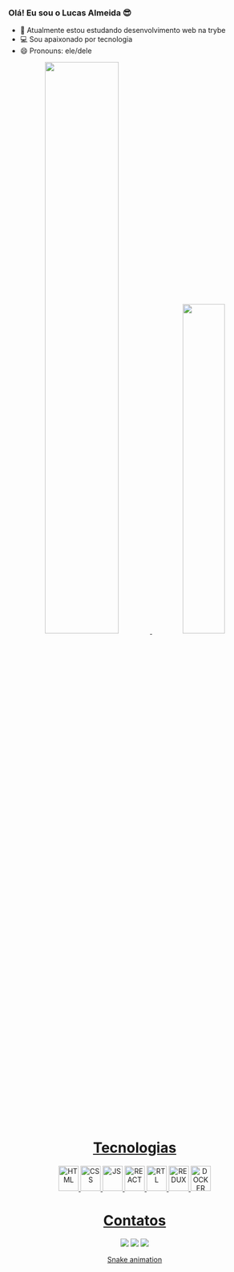 ### Olá! Eu sou o Lucas Almeida 😎

- 🌱 Atualmente estou estudando desenvolvimento web na trybe
- 💻 Sou apaixonado por tecnologia
- 😄 Pronouns: ele/dele

<div align="center">
  <a href="https://github.com/lucasalmeida30">
  <img width="54%" src="https://github-readme-stats.vercel.app/api?username=lucasalmeida30&show_icons=true&theme=github_dark&include_all_commits=true&count_private=true"/>
  <img width="41%" src="https://github-readme-stats.vercel.app/api/top-langs/?username=lucasalmeida30&layout=compact&langs_count=7&theme=github_dark"/>
</div>
  
  <h1 align="center">Tecnologias</h1>

<div style="display: inline_block" align="center">
  <img alt="HTML" height="50" width="40" src="https://cdn.jsdelivr.net/gh/devicons/devicon/icons/html5/html5-original.svg" />
  <img alt="CSS" height="50" width="40" src="https://cdn.jsdelivr.net/gh/devicons/devicon/icons/css3/css3-original.svg" />
  <img alt="JS" height="50" width="40" src="https://cdn.jsdelivr.net/gh/devicons/devicon/icons/javascript/javascript-original.svg" />
  <img alt="REACT" height="50" width="40" src="https://cdn.jsdelivr.net/gh/devicons/devicon/icons/react/react-original.svg" />
  <img alt="RTL" height="50" width="40" src="https://testing-library.com/img/logo-large.png" alt="rtl icon" />
  <img alt="REDUX" height="50" width="40" src="https://cdn.jsdelivr.net/gh/devicons/devicon/icons/redux/redux-original.svg" />
  <img alt="DOCKER" height="50" width="40" src="https://cdn.jsdelivr.net/gh/devicons/devicon/icons/docker/docker-plain.svg" />
</div>
   
  <h1 align="center">Contatos</h1>
  
<div width="100%" align="center">
   <a href="https://www.linkedin.com/in/lucasalmeida30/" target="_blank"><img src="https://img.shields.io/badge/-LinkedIn-%230077B5?style=for-the-badge&logo=linkedin&logoColor=white" target="_blank"></a> 
  <a href="https://www.instagram.com/_luucas2/" target="_blank"><img src="https://img.shields.io/badge/-Instagram-%23E4405F?style=for-the-badge&logo=instagram&logoColor=white" target="_blank"></a>
  <a href = "lucas_almeida12@icloud.com"><img src="https://img.shields.io/badge/-Gmail-%23333?style=for-the-badge&logo=gmail&logoColor=white" target="_blank"></a>
  
  [Snake animation](https://github.com/lucasalmeida30/lucasalmeida30/blob/output/github-contribution-grid-snake.svg)
  
</div>
